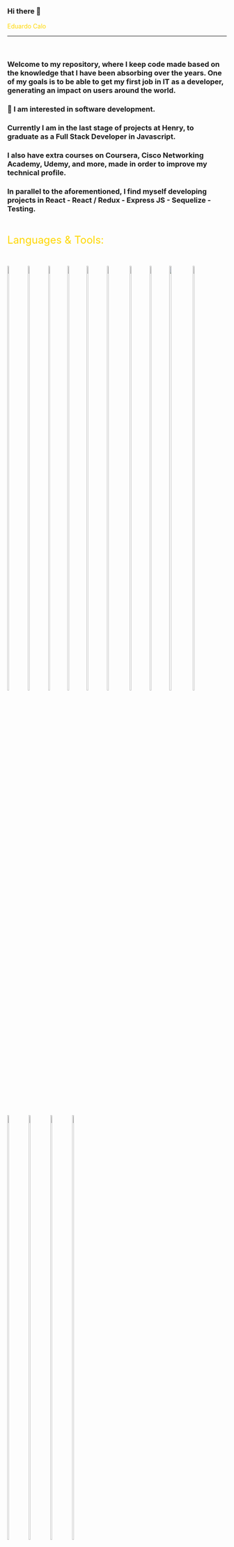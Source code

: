 ### Hi there 👋

<!--
**educalo77/educalo77** is a ✨ _special_ ✨ repository because its `README.md` (this file) appears on your GitHub profile.

Here are some ideas to get you started:

- 🔭 I’m currently working on ...
- 🌱 I’m currently learning ...
- 👯 I’m looking to collaborate on ...
- 🤔 I’m looking for help with ...
- 💬 Ask me about ...
- 📫 How to reach me: ...
- 😄 Pronouns: ...
- ⚡ Fun fact: ...
-->

<font color="gold" font-size="20" >Eduardo Calo</font>
***
&nbsp;

### Welcome to my repository, where I keep code made based on the knowledge that I have been absorbing over the years. One of my goals is to be able to get my first job in IT as a developer, generating an impact on users around the world.

### :telescope: I am interested in software development.


### Currently I am in the last stage of projects at Henry, to graduate as a Full Stack Developer in Javascript.

### I also have extra courses on Coursera, Cisco Networking Academy, Udemy, and more, made in order to improve my technical profile.

### In parallel to the aforementioned, I find myself developing projects in React - React / Redux - Express JS - Sequelize - Testing.

&nbsp;

<font color="gold" size="5">
Languages & Tools:
</font>

&nbsp;
<p align="">
<img width="8.5%" height="50%" src="https://cdn.icon-icons.com/icons2/2415/PNG/512/html_original_wordmark_logo_icon_146478.png" >
<img width="8.5%" height="50%" src="https://cdn.icon-icons.com/icons2/2415/PNG/512/css_original_wordmark_logo_icon_146576.png">
<img width="8%" height="50%" src="https://cdn.icon-icons.com/icons2/2415/PNG/512/react_original_wordmark_logo_icon_146375.png">
<img width="8%" height="50%" src="https://cdn.icon-icons.com/icons2/2415/PNG/512/redux_original_logo_icon_146365.png">
<img width="8.5%" height="50%" src="https://cdn.icon-icons.com/icons2/2107/PNG/512/file_type_graphql_icon_130564.png">
<img width="9.6%" height="50%" src="https://cdn.icon-icons.com/icons2/2415/PNG/512/nodejs_original_wordmark_logo_icon_146412.png">
<img width="8.4%" height="50%" src="https://cdn.icon-icons.com/icons2/2415/PNG/512/postgresql_original_wordmark_logo_icon_146392.png">
<img width="8%" height="50%" src="https://cdn.icon-icons.com/icons2/2415/PNG/512/npm_original_wordmark_logo_icon_146402.png">
<img width="10%" height="50%" src="https://cdn.icon-icons.com/icons2/2415/PNG/512/express_original_wordmark_logo_icon_146528.png">
<img width="8.6%" height="50%" src="https://cdn.icon-icons.com/icons2/2107/PNG/512/file_type_sequelize_icon_130173.png">
<img width="9%" height="50%" src="https://cdn.icon-icons.com/icons2/1243/PNG/512/adobeillustratoricon_84157.png">
<img width="9%" height="50%" src="https://cdn.icon-icons.com/icons2/1243/PNG/512/adobephotoshopicon_84144.png">
<img width="9.2%" height="50%" src="https://cdn.icon-icons.com/icons2/2415/PNG/512/gimp_original_wordmark_logo_icon_146514.png">
<img width="7.5%" height="50%" src="https://cdn.icon-icons.com/icons2/46/PNG/128/linux_penguin_animal_9362.png">
</p>




&nbsp;
***
&nbsp;
<font color="gold" size="5">
Contact Me:
</font>
&nbsp;

[![alt text][1.1]][1]
&nbsp;&nbsp;&nbsp;&nbsp;
[![alt text][2.1]][2]
&nbsp;&nbsp;&nbsp;&nbsp;
[![alt text][3.1]][3]

[1.1]: https://raw.githubusercontent.com/paulrobertlloyd/socialmediaicons/main/linkedin-48x48.png

[1]: https://www.linkedin.com/in/eduardo-calo-0a362456/


[2.1]: https://raw.githubusercontent.com/paulrobertlloyd/socialmediaicons/main/github-48x48.png

[2]: https://educalo77.github.io/Resume/

[3.1]:https://raw.githubusercontent.com/paulrobertlloyd/socialmediaicons/main/email-48x48.png

[3]: mailto:educalo386@gmail.com

